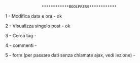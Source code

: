                     ************BOOLPRESS************



1 - Modifica data e ora - ok

2 - Visualizza singolo post - ok

3 - Cerca tag -

4 - commenti -

5 - form (per passare dati senza chiamate ajax, vedi lezione) -
